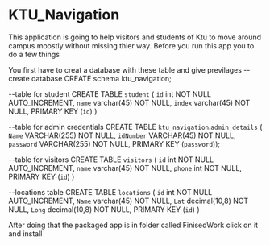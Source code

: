 # KTU_Navigation
This application is going to help visitors and students of Ktu to move around campus moostly without missing thier way.
Before you run this app you to do a few things

You first have to creat a database with these table and give previlages
--create database
CREATE schema ktu_navigation;


--table for student
CREATE TABLE `student` (
   `id` int NOT NULL AUTO_INCREMENT,
   `name` varchar(45) NOT NULL,
   `index` varchar(45) NOT NULL,
   PRIMARY KEY (`id`)
 )


--table for admin credentials
CREATE TABLE `ktu_navigation`.`admin_details` (
  `Name` VARCHAR(255) NOT NULL,
  `idNumber` VARCHAR(45) NOT NULL,
  `password` VARCHAR(255) NOT NULL,
  PRIMARY KEY (`password`));


--table for visitors
CREATE TABLE `visitors` (
   `id` int NOT NULL AUTO_INCREMENT,
   `name` varchar(45) NOT NULL,
   `phone` int NOT NULL,
   PRIMARY KEY (`id`)
 )

 --locations table
CREATE TABLE `locations` (
   `id` int NOT NULL AUTO_INCREMENT,
   `Name` varchar(45) NOT NULL,
   `Lat` decimal(10,8) NOT NULL,
   `Long` decimal(10,8) NOT NULL,
   PRIMARY KEY (`id`)
 )
 
 
 After doing that the packaged app is in folder called FinisedWork click on it and install
 
